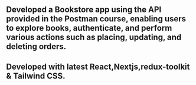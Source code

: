 ## Developed a Bookstore app using the API provided in the Postman course, enabling users to explore books, authenticate, and perform various actions such as placing, updating, and deleting orders. 
## Developed with latest React,Nextjs,redux-toolkit & Tailwind CSS.
